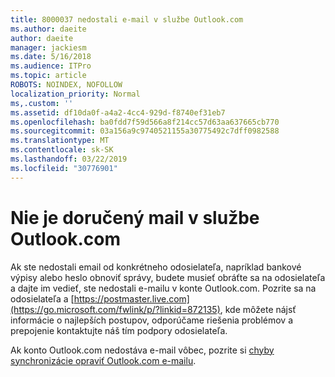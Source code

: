 ```yaml
---
title: 8000037 nedostali e-mail v službe Outlook.com
ms.author: daeite
author: daeite
manager: jackiesm
ms.date: 5/16/2018
ms.audience: ITPro
ms.topic: article
ROBOTS: NOINDEX, NOFOLLOW
localization_priority: Normal
ms,.custom: ''
ms.assetid: df10da0f-a4a2-4cc4-929d-f8740ef31eb7
ms.openlocfilehash: ba0fdd7f59d566a8f214cc57d63aa637665cb770
ms.sourcegitcommit: 03a156a9c9740521155a30775492c7dff0982588
ms.translationtype: MT
ms.contentlocale: sk-SK
ms.lasthandoff: 03/22/2019
ms.locfileid: "30776901"
---
```

# <a name="not-receiving-mail-in-outlookcom"></a>Nie je doručený mail v službe Outlook.com

Ak ste nedostali email od konkrétneho odosielateľa, napríklad bankové výpisy alebo heslo obnoviť správy, budete musieť obráťte sa na odosielateľa a dajte im vedieť, ste nedostali e-mailu v konte Outlook.com. Pozrite sa na odosielateľa a [https://postmaster.live.com](https://go.microsoft.com/fwlink/p/?linkid=872135), kde môžete nájsť informácie o najlepších postupov, odporúčame riešenia problémov a prepojenie kontaktujte náš tím podpory odosielateľa.
  
Ak konto Outlook.com nedostáva e-mail vôbec, pozrite si [chyby synchronizácie opraviť Outlook.com e-mailu](https://go.microsoft.com/fwlink/p/?linkid=874363).
  


